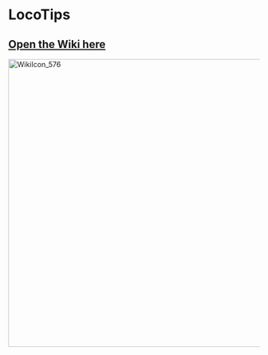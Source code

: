 # LocoTips

## [Open the Wiki here](https://github.com/Vaei/LocoTips/)

<img width="576" height="576" alt="WikiIcon_576" src="https://github.com/user-attachments/assets/2aefcdd5-f619-4a53-a0f8-02d00c5284b8" />
